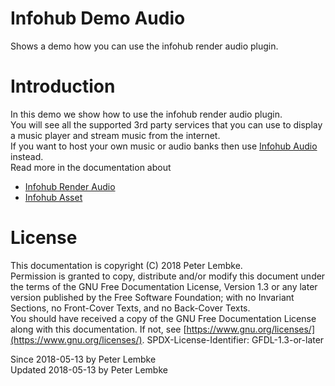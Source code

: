# Infohub Demo Audio
Shows a demo how you can use the infohub render audio plugin.  

# Introduction
In this demo we show how to use the infohub render audio plugin.  
You will see all the supported 3rd party services that you can use to display a music player and stream music from the internet.  
If you want to host your own music or audio banks then use [Infohub Audio](plugin,infohub_audio) instead.  
Read more in the documentation about  

- [Infohub Render Audio](plugin,infohub_render_audio)
- [Infohub Asset](plugin,infohub_asset)

# License
This documentation is copyright (C) 2018 Peter Lembke.    
Permission is granted to copy, distribute and/or modify this document under the terms of the GNU Free Documentation License, Version 1.3 or any later version published by the Free Software Foundation; with no Invariant Sections, no Front-Cover Texts, and no Back-Cover Texts.    
You should have received a copy of the GNU Free Documentation License along with this documentation. If not, see [https://www.gnu.org/licenses/](https://www.gnu.org/licenses/).  SPDX-License-Identifier: GFDL-1.3-or-later  

Since 2018-05-13 by Peter Lembke  
Updated 2018-05-13 by Peter Lembke  
